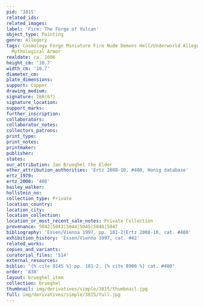```yaml
---
pid: '3815'
related_ids: 
related_images: 
label: 'Fire: The Forge of Vulcan'
object_type: Painting
genre: Allegory
tags: Cosmology Forge Miniature Fire Nude Demons Hell/Underworld Allegory Classical
  Mythological Armor
realdate: ca. 1606
height_cm: '10.7'
width_cm: '10.7'
diameter_cm: 
plate_dimensions: 
support: Copper
drawing_medium: 
signature: 160(6?)
signature_location: 
support_marks: 
further_inscription: 
collaborators: 
collaborator_notes: 
collectors_patrons: 
print_type: 
print_notes: 
printmaker: 
publisher: 
states: 
our_attribution: Jan Brueghel the Elder
other_attribution_authorities: 'Ertz 2008-10, #400, Honig database'
ertz_1979: 
ertz_2008: '400'
bailey_walker: 
hollstein_no: 
collection_type: Private
location_country: 
location_city: 
location_collection: 
location_or_most_recent_sale_notes: Private Collection
provenance: 5042|5043|5044|5045|5046|5047
bibliography: 'Essen/Vienna 1997, pp. 181-2|Ertz 2008-10, cat. #400'
exhibition_history: 'Essen/Vienna 1997, cat. #42'
related_works: 
copies_and_variants: 
curatorial_files: '514'
external_resources: 
biblio: "{% cite 9145 %} pp. 181-2, {% cite 8900 %} cat. #400"
order: '838'
layout: brueghel_item
collection: brueghel
thumbnail: img/derivatives/simple/3815/thumbnail.jpg
full: img/derivatives/simple/3815/full.jpg
---
```

